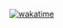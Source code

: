 [![wakatime](https://wakatime.com/badge/user/8a144a29-83ed-462d-ab5b-de0f70cd420b.svg)](https://wakatime.com/@8a144a29-83ed-462d-ab5b-de0f70cd420b)

